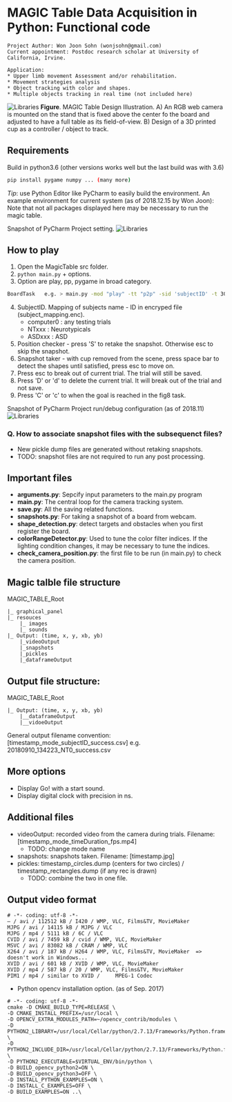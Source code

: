 ﻿MAGIC Table Data Acquisition in Python: Functional code
====================================

``` 
Project Author: Won Joon Sohn (wonjsohn@gmail.com) 
Current appointment: Postdoc research scholar at University of California, Irvine.
```

``` 
Application: 
* Upper limb movement Assessment and/or rehabilitation.  
* Movement strategies analysis
* Object tracking with color and shapes. 
* Multiple objects tracking in real time (not included here)
```
![Libraries](resources/fig_magictable_illustration.jpg?raw=true)
**Figure**. MAGIC Table Design Illustration. A) An RGB web camera is mounted on the stand that is fixed above the center fo the board and adjusted to have a full table as its field-of-view.   B) Design of a 3D printed cup as a controller / object to track.  

Requirements
------------
Build in python3.6 (other versions works well but the last build was with 3.6)
```bash
pip install pygame numpy ... (many more)
```
*Tip*: use Python Editor like PyCharm to easily build the environment.
An example environment for current system (as of 2018.12.15 by Won Joon):
Note that not all packages displayed here may be necessary to run the magic table.

Snapshot of PyCharm Project setting.
![Libraries](resources/python_libraries.png?raw=true)


How to play
-------
1. Open the MagicTable src folder.
2. `python main.py` + options.
3. Option are play, pp, pygame in broad category. 

```bash
BoardTask   e.g. > main.py -mod "play" -tt "p2p" -sid 'subjectID' -t 30
```
4. SubjectID. Mapping of subjects name - ID in encryped file (subject_mapping.enc).
    * computer0 : any testing trials 
    * NTxxx     : Neurotypicals
    * ASDxxx    : ASD 
5. Position checker - press 'S' to retake the snapshot. Otherwise esc to skip the snapshot. 
6. Snapshot taker - with cup removed from the scene, press space bar to detect the shapes until satisfied, press esc to move on.  
7.  Press esc to break out of current trial. The trial will still be saved.
8.  Press 'D' or 'd' to delete the current trial. It will break out of the trial and not save. 
9.  Press 'C' or 'c' to when the goal is reached in the fig8 task.
 
 
 Snapshot of PyCharm Project run/debug configuration (as of 2018.11)
![Libraries](resources/PyCharm_runconfig.png?raw=true)


### Q. How to associate snapshot files with the subsequenct files? 
* New pickle dump files are generated without retaking snapshots. 
* TODO: snapshot files are not required to run any post processing. 


## Important files
* **arguments.py**: Sepcify input parameters to the main.py program
* **main.py**: The central loop for the camera tracking system.
* **save.py**: All the saving related functions.
* **snapshots.py**: For taking a snapshot of a board from webcam.
* **shape_detection.py**:  detect targets and obstacles when you first register the board.
* **colorRangeDetector.py**: Used to tune the color filter indices. If the lighting condition changes, it may be necessary to tune the indices.
* **check_camera_position.py**: the first file to be run (in main.py) to check the camera position.



## Magic talble file structure

MAGIC_TABLE_Root

    |_ graphical_panel
    |_ resouces
        |_ images
        |_ sounds
    |_ Output: (time, x, y, xb, yb) 
        |_videoOutput
        |_snapshots
        |_pickles
        |_dataframeOutput


## Output file structure:

MAGIC_TABLE_Root

    |_ Output: (time, x, y, xb, yb) 
        |__dataframeOutput
        |__vidoeOutput


General output filename convention: [timestamp_mode_subjectID_success.csv]
e.g. 20180910_134223_NT0_success.csv


## More options

* Display Go! with a start sound.
* Display digital clock with precision in ns. 

## Additional files

* videoOutput: recorded video from the camera during trials. Filename: [timestamp_mode_timeDuration_fps.mp4]
    * TODO: change mode name  
* snapshots: snapshots taken. Filename: [timestamp.jpg]
* pickles: timestamp_circles.dump (centers for two circles) / timestamp_rectangles.dump (if any rec is drawn) 
    * TODO: combine the two in one file. 








Output video format
---------------------
```
# -*- coding: utf-8 -*-
– / avi / 112512 kB / I420 / WMP, VLC, Films&TV, MovieMaker
MJPG / avi / 14115 kB / MJPG / VLC
MJPG / mp4 / 5111 kB / 6C / VLC
CVID / avi / 7459 kB / cvid / WMP, VLC, MovieMaker
MSVC / avi / 83082 kB / CRAM / WMP, VLC
X264 / avi / 187 kB / H264 / WMP, VLC, Films&TV, MovieMaker  => doesn't work in Windows...
XVID / avi / 601 kB / XVID / WMP, VLC, MovieMaker
XVID / mp4 / 587 kB / 20 / WMP, VLC, Films&TV, MovieMaker
PIM1 / mp4 / similar to XVID /     MPEG-1 Codec
```


* Python opencv installation option. (as of Sep. 2017) 
```
# -*- coding: utf-8 -*-
cmake -D CMAKE_BUILD_TYPE=RELEASE \
-D CMAKE_INSTALL_PREFIX=/usr/local \
-D OPENCV_EXTRA_MODULES_PATH=~/opencv_contrib/modules \
-D PYTHON2_LIBRARY=/usr/local/Cellar/python/2.7.13/Frameworks/Python.framework/Versions/2.7/lib/python2.7/config/libpython2.7.dylib \
-D PYTHON2_INCLUDE_DIR=/usr/local/Cellar/python/2.7.13/Frameworks/Python.framework/Versions/2.7/include/python2.7/ \
-D PYTHON2_EXECUTABLE=$VIRTUAL_ENV/bin/python \
-D BUILD_opencv_python2=ON \
-D BUILD_opencv_python3=OFF \
-D INSTALL_PYTHON_EXAMPLES=ON \
-D INSTALL_C_EXAMPLES=OFF \
-D BUILD_EXAMPLES=ON ..\
```
